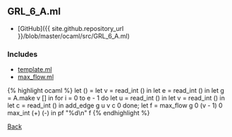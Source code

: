 ## GRL_6_A.ml

- [GitHub]({{ site.github.repository_url }}/blob/master/ocaml/src/GRL_6_A.ml)

### Includes

- [template.ml](../include/template/template)
- [max_flow.ml](../include/graph/max_flow)

{% highlight ocaml %}
let () =
  let v = read_int () in
  let e = read_int () in
  let g = A.make v [] in
  for i = 0 to e - 1 do
    let u = read_int () in
    let v = read_int () in
    let c = read_int () in
    add_edge g u v c 0
  done;
  let f = max_flow g 0 (v - 1) 0 max_int (+) (-) in
  pf "%d\n" f
{% endhighlight %}

[Back](..)
